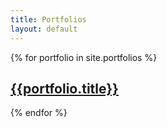 ```yaml
---
title: Portfolios
layout: default
---
```

<div class="row carousel-row">
  {% for portfolio in site.portfolios %}
      <div class="col">
        <a href="{{portfolio.url}}">
          <div class="hovereffect">
            <img class="img-responsive portfolio-img" src="{{portfolio.img_src}}" alt="">
            <div class="overlay">
              <h2>{{portfolio.title}}</h2>
            </div>
          </div>
        </a>
      </div>
  {% endfor %}
</div>